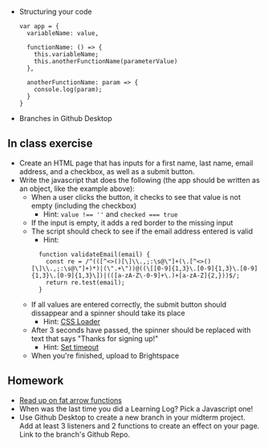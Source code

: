 * Structuring your code
  ``` 
  var app = {
    variableName: value,

    functionName: () => {
      this.variableName;
      this.anotherFunctionName(parameterValue)
    },

    anotherFunctionName: param => {
      console.log(param);
    }
  }
  ```
* Branches in Github Desktop

## In class exercise

* Create an HTML page that has inputs for a first name, last name, email address, and a checkbox, as well as a submit button. 
* Write the javascript that does the following (the app should be written as an object, like the example above):
  * When a user clicks the button, it checks to see that value is not empty (including the checkbox)
    * Hint: `value !== ''` and `checked === true`
  * If the input is empty, it adds a red border to the missing input
  * The script should check to see if the email address entered is valid
    * Hint: 
    ```
      function validateEmail(email) {
        const re = /^(([^<>()[\]\\.,;:\s@\"]+(\.[^<>()[\]\\.,;:\s@\"]+)*)|(\".+\"))@((\[[0-9]{1,3}\.[0-9]{1,3}\.[0-9]{1,3}\.[0-9]{1,3}\])|(([a-zA-Z\-0-9]+\.)+[a-zA-Z]{2,}))$/;
        return re.test(email);
      }
    ```
  * If all values are entered correctly, the submit button should dissappear and a spinner should take its place
    * Hint: [CSS Loader](https://www.w3schools.com/howto/howto_css_loader.asp)
  * After 3 seconds have passed, the spinner should be replaced with text that says "Thanks for signing up!"
    * Hint: [Set timeout](https://www.w3schools.com/jsref/met_win_settimeout.asp)
  * When you're finished, upload to Brightspace

## Homework

* [Read up on fat arrow functions](https://www.freecodecamp.org/news/learn-es6-the-dope-way-part-ii-arrow-functions-and-the-this-keyword-381ac7a32881/)
* When was the last time you did a Learning Log? Pick a Javascript one!
* Use Github Desktop to create a new branch in your midterm project. Add at least 3 listeners and 2 functions to create an effect on your page. Link to the branch's Github Repo.





